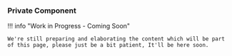 ### Private Component

!!! info "Work in Progress - Coming Soon"

    We're still preparing and elaborating the content which will be part of this page, please just be a bit patient, It'll be here soon.

<br/>